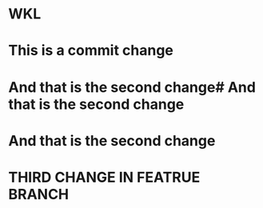 # WKL
# This is a commit change

# And that is the second change# And that is the second change
# And that is the second change

# THIRD CHANGE IN FEATRUE BRANCH